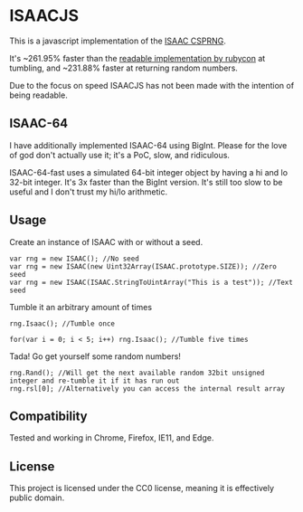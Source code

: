 # ISAACJS

This is a javascript implementation of the [ISAAC CSPRNG](https://burtleburtle.net/bob/rand/isaacafa.html).

It's ~261.95% faster than the [readable implementation by rubycon](https://github.com/rubycon/isaac.js) at tumbling, and ~231.88% faster at returning random numbers.

Due to the focus on speed ISAACJS has not been made with the intention of being readable.

## ISAAC-64

I have additionally implemented ISAAC-64 using BigInt. Please for the love of god don't actually use it; it's a PoC, slow, and ridiculous.

ISAAC-64-fast uses a simulated 64-bit integer object by having a hi and lo 32-bit integer. It's 3x faster than the BigInt version. It's still too slow to be useful and I don't trust my hi/lo arithmetic.

## Usage

Create an instance of ISAAC with or without a seed.
```JS
var rng = new ISAAC(); //No seed
var rng = new ISAAC(new Uint32Array(ISAAC.prototype.SIZE)); //Zero seed
var rng = new ISAAC(ISAAC.StringToUintArray("This is a test")); //Text seed
```

Tumble it an arbitrary amount of times
```JS
rng.Isaac(); //Tumble once

for(var i = 0; i < 5; i++) rng.Isaac(); //Tumble five times
```

Tada! Go get yourself some random numbers!
```JS
rng.Rand(); //Will get the next available random 32bit unsigned integer and re-tumble it if it has run out
rng.rsl[0]; //Alternatively you can access the internal result array
```

## Compatibility

Tested and working in Chrome, Firefox, IE11, and Edge.

## License

This project is licensed under the CC0 license, meaning it is effectively public domain.
